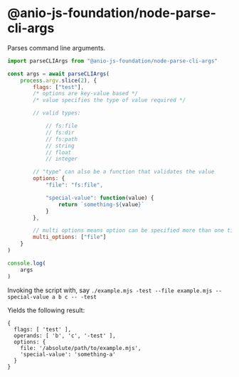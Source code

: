 # @anio-js-foundation/node-parse-cli-args

Parses command line arguments.

```js
import parseCLIArgs from "@anio-js-foundation/node-parse-cli-args"

const args = await parseCLIArgs(
	process.argv.slice(2), {
		flags: ["test"],
		/* options are key-value based */
		/* value specifies the type of value required */

		// valid types:

			// fs:file
			// fs:dir
			// fs:path
			// string
			// float
			// integer

		// "type" can also be a function that validates the value
		options: {
			"file": "fs:file",

			"special-value": function(value) {
				return `something-${value}`
			}
		},

		// multi options means option can be specified more than one time
		multi_options: ["file"]
	}
)

console.log(
	args
)
```

Invoking the script with, say `./example.mjs -test --file example.mjs --special-value a b c -- -test`

Yields the following result:

```
{
  flags: [ 'test' ],
  operands: [ 'b', 'c', '-test' ],
  options: {
    file: '/absolute/path/to/example.mjs',
    'special-value': 'something-a'
  }
}
```
